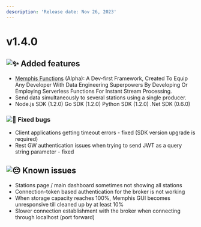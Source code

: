 ```yaml
---
description: 'Release date: Nov 26, 2023'
---
```


# v1.4.0

## ![:sparkles:](https://a.slack-edge.com/production-standard-emoji-assets/14.0/apple-medium/2728.png) Added features

* [Memphis Functions](broken-reference) (Alpha): A Dev-first Framework, Created To Equip Any Developer With Data Engineering Superpowers By Developing Or Employing Serverless Functions For Instant Stream Processing.
* Send data simultaneously to several stations using a single producer.
* Node.js SDK (1.2.0) Go SDK (1.2.0) Python SDK (1.2.0) .Net SDK (0.6.0)&#x20;

### ![:bug:](https://a.slack-edge.com/production-standard-emoji-assets/14.0/apple-medium/1f41b.png) Fixed bugs

* Client applications getting timeout errors - fixed (SDK version upgrade is required)
* Rest GW authentication issues when trying to send JWT as a query string parameter - fixed

## ![:pensive:](https://a.slack-edge.com/production-standard-emoji-assets/14.0/apple-medium/1f614.png) Known issues

* Stations page / main dashboard sometimes not showing all stations
* Connection-token based authentication for the broker is not working
* When storage capacity reaches 100%, Memphis GUI becomes unresponsive till cleaned up by at least 10%
* Slower connection establishment with the broker when connecting through localhost (port forward)
